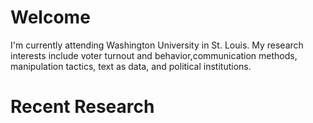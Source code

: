 # Welcome

I'm currently attending Washington University in St. Louis. My research
interests include voter turnout and behavior,communication methods,
manipulation tactics, text as data, and political institutions.

# Recent Research
